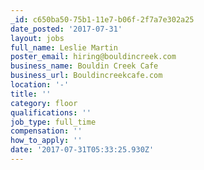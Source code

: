 ```yaml
---
_id: c650ba50-75b1-11e7-b06f-2f7a7e302a25
date_posted: '2017-07-31'
layout: jobs
full_name: Leslie Martin
poster_email: hiring@bouldincreek.com
business_name: Bouldin Creek Cafe
business_url: Bouldincreekcafe.com
location: '-'
title: ''
category: floor
qualifications: ''
job_type: full_time
compensation: ''
how_to_apply: ''
date: '2017-07-31T05:33:25.930Z'
---
```


